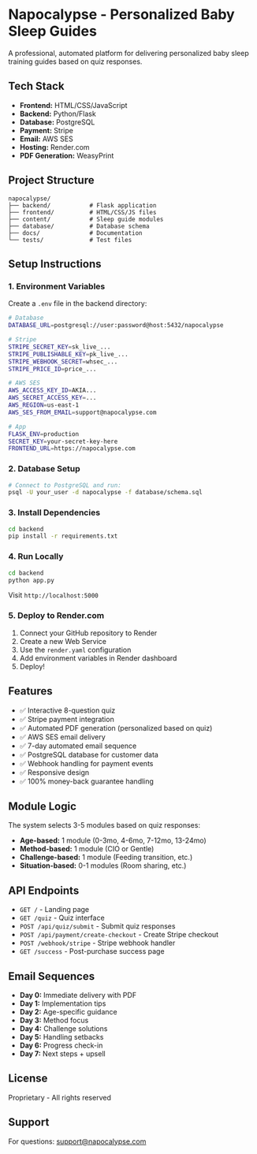 # Napocalypse - Personalized Baby Sleep Guides

A professional, automated platform for delivering personalized baby sleep training guides based on quiz responses.

## Tech Stack

- **Frontend:** HTML/CSS/JavaScript
- **Backend:** Python/Flask
- **Database:** PostgreSQL
- **Payment:** Stripe
- **Email:** AWS SES
- **Hosting:** Render.com
- **PDF Generation:** WeasyPrint

## Project Structure

```
napocalypse/
├── backend/           # Flask application
├── frontend/          # HTML/CSS/JS files
├── content/           # Sleep guide modules
├── database/          # Database schema
├── docs/              # Documentation
└── tests/             # Test files
```

## Setup Instructions

### 1. Environment Variables

Create a `.env` file in the backend directory:

```bash
# Database
DATABASE_URL=postgresql://user:password@host:5432/napocalypse

# Stripe
STRIPE_SECRET_KEY=sk_live_...
STRIPE_PUBLISHABLE_KEY=pk_live_...
STRIPE_WEBHOOK_SECRET=whsec_...
STRIPE_PRICE_ID=price_...

# AWS SES
AWS_ACCESS_KEY_ID=AKIA...
AWS_SECRET_ACCESS_KEY=...
AWS_REGION=us-east-1
AWS_SES_FROM_EMAIL=support@napocalypse.com

# App
FLASK_ENV=production
SECRET_KEY=your-secret-key-here
FRONTEND_URL=https://napocalypse.com
```

### 2. Database Setup

```bash
# Connect to PostgreSQL and run:
psql -U your_user -d napocalypse -f database/schema.sql
```

### 3. Install Dependencies

```bash
cd backend
pip install -r requirements.txt
```

### 4. Run Locally

```bash
cd backend
python app.py
```

Visit `http://localhost:5000`

### 5. Deploy to Render.com

1. Connect your GitHub repository to Render
2. Create a new Web Service
3. Use the `render.yaml` configuration
4. Add environment variables in Render dashboard
5. Deploy!

## Features

- ✅ Interactive 8-question quiz
- ✅ Stripe payment integration
- ✅ Automated PDF generation (personalized based on quiz)
- ✅ AWS SES email delivery
- ✅ 7-day automated email sequence
- ✅ PostgreSQL database for customer data
- ✅ Webhook handling for payment events
- ✅ Responsive design
- ✅ 100% money-back guarantee handling

## Module Logic

The system selects 3-5 modules based on quiz responses:
- **Age-based:** 1 module (0-3mo, 4-6mo, 7-12mo, 13-24mo)
- **Method-based:** 1 module (CIO or Gentle)
- **Challenge-based:** 1 module (Feeding transition, etc.)
- **Situation-based:** 0-1 modules (Room sharing, etc.)

## API Endpoints

- `GET /` - Landing page
- `GET /quiz` - Quiz interface
- `POST /api/quiz/submit` - Submit quiz responses
- `POST /api/payment/create-checkout` - Create Stripe checkout
- `POST /webhook/stripe` - Stripe webhook handler
- `GET /success` - Post-purchase success page

## Email Sequences

- **Day 0:** Immediate delivery with PDF
- **Day 1:** Implementation tips
- **Day 2:** Age-specific guidance
- **Day 3:** Method focus
- **Day 4:** Challenge solutions
- **Day 5:** Handling setbacks
- **Day 6:** Progress check-in
- **Day 7:** Next steps + upsell

## License

Proprietary - All rights reserved

## Support

For questions: support@napocalypse.com